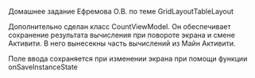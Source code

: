 Домашнее задание Ефремова О.В. по теме GridLayoutTableLayout

Дополнительно сделан класс CountViewModel. Он обеспечивает сохранение результата вычисления при повороте экрана и смене Активити.
В него вынесекны часть вычислений из Майн Активити.

Поле ввода сохраняется при изменении экрана при помощи функции onSaveInstanceState
